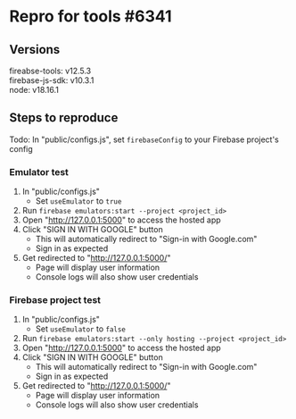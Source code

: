 # Repro for tools #6341

## Versions

fireabse-tools: v12.5.3<br>
firebase-js-sdk: v10.3.1<br>
node: v18.16.1

## Steps to reproduce

Todo: In "public/configs.js", set `firebaseConfig` to your Firebase project's config

### Emulator test

1. In "public/configs.js"
   - Set `useEmulator` to `true`
1. Run `firebase emulators:start --project <project_id>`
1. Open "http://127.0.0.1:5000" to access the hosted app
1. Click "SIGN IN WITH GOOGLE" button
   - This will automatically redirect to "Sign-in with Google.com"
   - Sign in as expected
1. Get redirected to "http://127.0.0.1:5000/"
   - Page will display user information
   - Console logs will also show user credentials

### Firebase project test

1. In "public/configs.js"
   - Set `useEmulator` to `false`
1. Run `firebase emulators:start --only hosting --project <project_id>`
1. Open "http://127.0.0.1:5000" to access the hosted app
1. Click "SIGN IN WITH GOOGLE" button
   - This will automatically redirect to "Sign-in with Google.com"
   - Sign in as expected
1. Get redirected to "http://127.0.0.1:5000/"
   - Page will display user information
   - Console logs will also show user credentials
